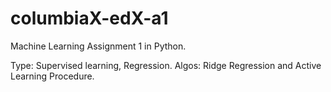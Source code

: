 # columbiaX-edX-a1
Machine Learning Assignment 1 in Python.

Type: Supervised learning, Regression.
Algos: Ridge Regression and Active Learning Procedure.
